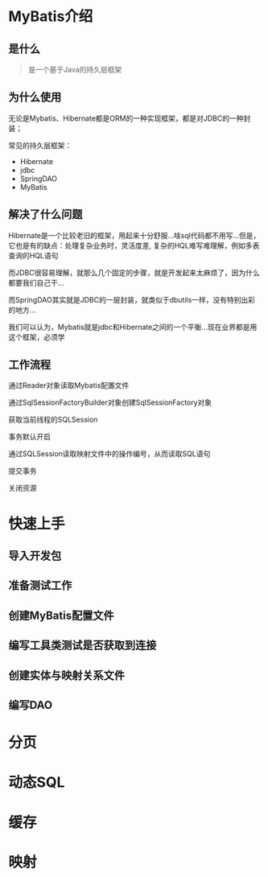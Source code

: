 # MyBatis介绍

## 是什么
> 是一个基于Java的持久层框架

## 为什么使用
无论是Mybatis、Hibernate都是ORM的一种实现框架，都是对JDBC的一种封装；

常见的持久层框架：
* Hibernate
* jdbc
* SpringDAO
* MyBatis
## 解决了什么问题

Hibernate是一个比较老旧的框架，用起来十分舒服…啥sql代码都不用写...但是，它也是有的缺点：处理复杂业务时，灵活度差, 复杂的HQL难写难理解，例如多表查询的HQL语句

而JDBC很容易理解，就那么几个固定的步骤，就是开发起来太麻烦了，因为什么都要我们自己干...

而SpringDAO其实就是JDBC的一层封装，就类似于dbutils一样，没有特别出彩的地方...

我们可以认为，Mybatis就是jdbc和Hibernate之间的一个平衡...现在业界都是用这个框架，必须学

## 工作流程
通过Reader对象读取Mybatis配置文件

通过SqlSessionFactoryBuilder对象创建SqlSessionFactory对象

获取当前线程的SQLSession

事务默认开启

通过SQLSession读取映射文件中的操作编号，从而读取SQL语句

提交事务

关闭资源

# 快速上手
## 导入开发包
## 准备测试工作
## 创建MyBatis配置文件
## 编写工具类测试是否获取到连接
## 创建实体与映射关系文件
## 编写DAO

# 分页


# 动态SQL

# 缓存

# 映射

